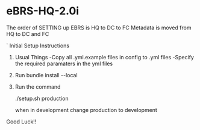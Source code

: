 # eBRS-HQ-2.0i
The order of SETTING up EBRS is
  HQ to DC to FC
Metadata is moved from HQ to DC and FC

`
Initial Setup Instructions

1. Usual Things
   	-Copy all .yml.example files in config to .yml files
	-Specify the required paramaters in the yml files
	
2. Run bundle install --local

3. Run the command 
   
   ./setup.sh production
   
    when in development change production to development
  

Good Luck!!

